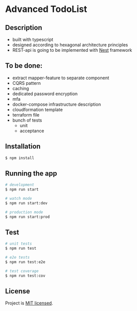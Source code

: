 # Advanced TodoList


## Description

- built with typescript
- designed according to hexagonal architecture principles
- REST-api is going to be implemented with [Nest](https://github.com/nestjs/nest) framework


## To be done:
- extract mapper-feature to separate component
- CQRS pattern
- caching
- dedicated password encryption
- mfa
- docker-compose infrastructure description
- cloudformation template
- terraform file
- bunch of tests
  - unit
  - acceptance

## Installation

```bash
$ npm install
```

## Running the app

```bash
# development
$ npm run start

# watch mode
$ npm run start:dev

# production mode
$ npm run start:prod
```

## Test

```bash
# unit tests
$ npm run test

# e2e tests
$ npm run test:e2e

# test coverage
$ npm run test:cov
```

 
 

## License

Project is [MIT licensed](LICENSE).

